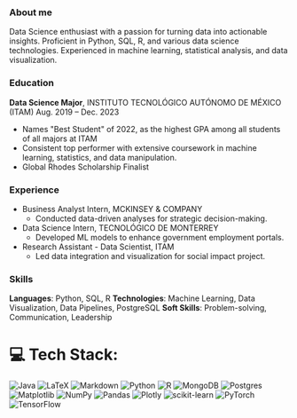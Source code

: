 ### About me

Data Science enthusiast with a passion for turning data into actionable insights. Proficient in Python, SQL, R, and various data science technologies. Experienced in machine learning, statistical analysis, and data visualization.

### Education

**Data Science Major**, INSTITUTO TECNOLÓGICO AUTÓNOMO DE MÉXICO (ITAM)
Aug. 2019 – Dec. 2023
- Names "Best Student" of 2022, as the highest GPA among all students of all majors at ITAM
- Consistent top performer with extensive coursework in machine learning, statistics, and data manipulation.
- Global Rhodes Scholarship Finalist
  
### Experience

- Business Analyst Intern, MCKINSEY & COMPANY
  - Conducted data-driven analyses for strategic decision-making.
- Data Science Intern, TECNOLÓGICO DE MONTERREY
  - Developed ML models to enhance government employment portals.
- Research Assistant - Data Scientist, ITAM
  - Led data integration and visualization for social impact project.

### Skills

**Languages**: Python, SQL, R
**Technologies**: Machine Learning, Data Visualization, Data Pipelines, PostgreSQL
**Soft Skills**: Problem-solving, Communication, Leadership


# 💻 Tech Stack:
![Java](https://img.shields.io/badge/java-%23ED8B00.svg?style=for-the-badge&logo=openjdk&logoColor=white) ![LaTeX](https://img.shields.io/badge/latex-%23008080.svg?style=for-the-badge&logo=latex&logoColor=white) ![Markdown](https://img.shields.io/badge/markdown-%23000000.svg?style=for-the-badge&logo=markdown&logoColor=white) ![Python](https://img.shields.io/badge/python-3670A0?style=for-the-badge&logo=python&logoColor=ffdd54) ![R](https://img.shields.io/badge/r-%23276DC3.svg?style=for-the-badge&logo=r&logoColor=white) ![MongoDB](https://img.shields.io/badge/MongoDB-%234ea94b.svg?style=for-the-badge&logo=mongodb&logoColor=white) ![Postgres](https://img.shields.io/badge/postgres-%23316192.svg?style=for-the-badge&logo=postgresql&logoColor=white) ![Matplotlib](https://img.shields.io/badge/Matplotlib-%23ffffff.svg?style=for-the-badge&logo=Matplotlib&logoColor=black) ![NumPy](https://img.shields.io/badge/numpy-%23013243.svg?style=for-the-badge&logo=numpy&logoColor=white) ![Pandas](https://img.shields.io/badge/pandas-%23150458.svg?style=for-the-badge&logo=pandas&logoColor=white) ![Plotly](https://img.shields.io/badge/Plotly-%233F4F75.svg?style=for-the-badge&logo=plotly&logoColor=white) ![scikit-learn](https://img.shields.io/badge/scikit--learn-%23F7931E.svg?style=for-the-badge&logo=scikit-learn&logoColor=white) ![PyTorch](https://img.shields.io/badge/PyTorch-%23EE4C2C.svg?style=for-the-badge&logo=PyTorch&logoColor=white) ![TensorFlow](https://img.shields.io/badge/TensorFlow-%23FF6F00.svg?style=for-the-badge&logo=TensorFlow&logoColor=white)


<!-- Proudly created with GPRM ( https://gprm.itsvg.in ) -->



<!--
**JoseUlisesQuevedo/JoseUlisesQuevedo** is a ✨ _special_ ✨ repository because its `README.md` (this file) appears on your GitHub profile.

Here are some ideas to get you started:

- 🔭 I’m currently working on ...
- 🌱 I’m currently learning ...
- 👯 I’m looking to collaborate on ...
- 🤔 I’m looking for help with ...
- 💬 Ask me about ...
- 📫 How to reach me: ...
- 😄 Pronouns: ...
- ⚡ Fun fact: ...
-->

